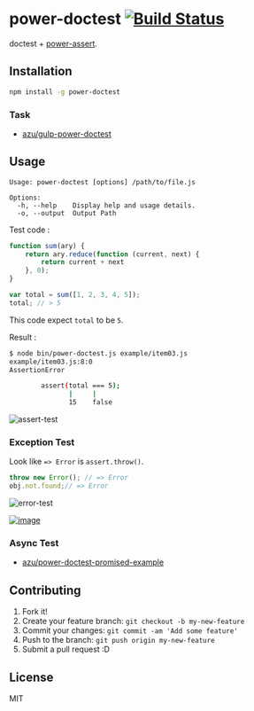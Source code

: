 # power-doctest [![Build Status](https://travis-ci.org/azu/power-doctest.png?branch=master)](https://travis-ci.org/azu/power-doctest)

doctest + [power-assert](https://github.com/twada/power-assert "power-assert").

## Installation

``` sh
npm install -g power-doctest
```

### Task

* [azu/gulp-power-doctest](https://github.com/azu/gulp-power-doctest "azu/gulp-power-doctest")

## Usage

    Usage: power-doctest [options] /path/to/file.js

    Options:
      -h, --help    Display help and usage details.
      -o, --output  Output Path


Test code :

``` js
function sum(ary) {
    return ary.reduce(function (current, next) {
        return current + next
    }, 0);
}

var total = sum([1, 2, 3, 4, 5]);
total; // > 5
```

This code expect ``total`` to be ``5``.

Result :

``` sh
$ node bin/power-doctest.js example/item03.js
example/item03.js:8:0
AssertionError

        assert(total === 5);
               |     |
               15    false
```

![assert-test](http://gyazo.com/075b4afe13003bd8691a85b371f84afe.gif)

### Exception Test

Look like `=> Error` is `assert.throw()`.

``` js
throw new Error(); // => Error
obj.not.found;// => Error
```

![error-test](http://gyazo.com/0c2bbc62f796288e94ddb3344581eb63.gif)


[![image](http://img.youtube.com/vi/uvcdBLm93aA/0.jpg)](http://www.youtube.com/watch?v=uvcdBLm93aA)

### Async Test

* [azu/power-doctest-promised-example](https://github.com/azu/power-doctest-promised-example "azu/power-doctest-promised-example")

## Contributing

1. Fork it!
2. Create your feature branch: `git checkout -b my-new-feature`
3. Commit your changes: `git commit -am 'Add some feature'`
4. Push to the branch: `git push origin my-new-feature`
5. Submit a pull request :D

## License

MIT
